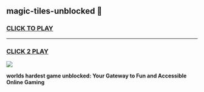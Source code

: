 
## magic-tiles-unblocked 👋
<h3>
<a href="https://premium.freeplayer.one?title=magic-tiles-unblocked&ref=14F">CLICK TO PLAY</a></h3>
<hr>

<h3>
<a href="https://premium.freeplayer.one?title=magic-tiles-unblocked&ref=14F">CLICK 2 PLAY</a>
  
</h3>

<a href="https://premium.freeplayer.one?title=magic-tiles-unblocked&ref=12F/"><img src="https://clearcache.store/games.png"></a>


**worlds hardest game unblocked: Your Gateway to Fun and Accessible Online Gaming**
